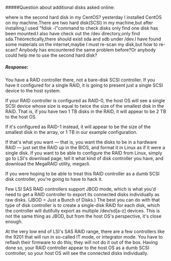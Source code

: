 #####Question about additional disks asked online: 

where is the second hard disk in my CentOS?
yesterday I installed CentOS on my machine.There are two hard disk(SCSI) in my machine,but after installing,I used "fdisk -l"command to check disks only find one disk has been mounted.I also have check out the /dev directory,only find sda.Theorectically,there should exist sda and sdb under /dev.I have found some materials on the internet,maybe I must re-scan my disk,but how to re-scan? Anybody has encountered the same problem before?Or anybody could help me to use the second hard disk?


##### Response:

You have a RAID controller there, not a bare-disk SCSI controller. If you have it configured for a single RAID, it is going to present just a single SCSI device to the host system.

If your RAID controller is configured as RAID-0, the host OS will see a single SCSI device whose size is equal to twice the size of the smallest disk in the RAID. That is, if you have two 1 TB disks in the RAID, it will appear to be 2 TB to the host OS.

If it's configured as RAID-1 instead, it will appear to be the size of the smallest disk in the array, or 1 TB in our example configuration.

If that's what you want — that is, you want the disks to be in a hardware RAID — just set the RAID up in the BIOS, and format it in Linux as if it were a single disk. If you want to be able to configure the RAID from Linux, simply go to LSI's download page, tell it what kind of disk controller you have, and download the MegaRAID utility, megacli.

If you were hoping to be able to treat this RAID controller as a dumb SCSI disk controller, you're going to have to hack it.

Few LSI SAS RAID controllers support JBOD mode, which is what you'd need to get a RAID controller to export its connected disks individually as raw disks. (JBOD = Just a Bunch of Disks.) The best you can do with that type of disk controller is to create a single-disk RAID for each disk, which the controller will dutifully export as multiple /dev/sd[a-z] devices. This is not the same thing as JBOD, but from the host OS's perspective, it's close enough.

At the very low end of LSI's SAS RAID range, there are a few controllers like the 9201 that will run in so-called IT mode, or integrator mode. You have to reflash their firmware to do this; they will not do it out of the box. Having done so, your RAID controller appear to the host OS as a dumb SCSI controller, so your host OS will see the connected disks individually.
